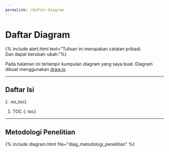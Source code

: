 ```yaml
---
permalink: /daftar-diagram
---
```


# Daftar Diagram

{% include alert.html text="Tulisan ini merupakan catatan pribadi.<br>Dan dapat berubah-ubah."%}

Pada halaman ini terlampir kumpulan diagram yang saya buat. Diagram dibuat menggunakan [draw.io](//draw.io).

-----

## Daftar Isi
{: .no_toc}

1. TOC
{: toc}

-----

## Metodologi Penelitian

{% include diagram.html file="diag_metodologi_penelitian" %}